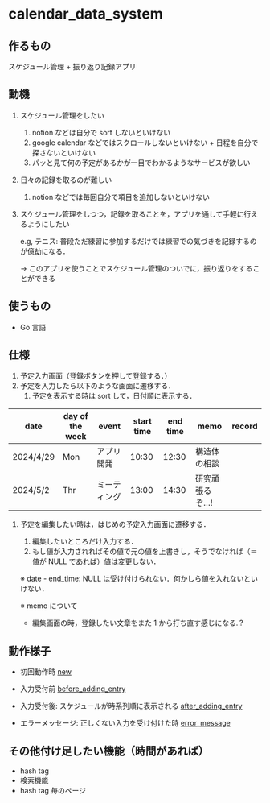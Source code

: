 # calendar_data_system

## 作るもの

スケジュール管理 + 振り返り記録アプリ

## 動機

1. スケジュール管理をしたい
    1. notion などは自分で sort しないといけない
    2. google calendar などではスクロールしないといけない + 日程を自分で探さないといけない
    3. パッと見て何の予定があるかが一目でわかるようなサービスが欲しい
2. 日々の記録を取るのが難しい
    1. notion などでは毎回自分で項目を追加しないといけない
3. スケジュール管理をしつつ，記録を取ることを，アプリを通して手軽に行えるようにしたい

   e.g, テニス: 普段ただ練習に参加するだけでは練習での気づきを記録するのが億劫になる．

   → このアプリを使うことでスケジュール管理のついでに，振り返りをすることができる


## 使うもの

- Go 言語

## 仕様

1. 予定入力画面（登録ボタンを押して登録する．）
2. 予定を入力したら以下のような画面に遷移する．
    1. 予定を表示する時は sort して，日付順に表示する．

| date | day of the week | event | start time | end time | memo | record |
| --- | --- | --- | --- | --- | --- | --- |
| 2024/4/29 | Mon | アプリ開発 | 10:30 | 12:30 | 構造体の相談 |  |
| 2024/5/2 | Thr | ミーティング | 13:00 | 14:30 | 研究頑張るぞ…! |  |
1. 予定を編集したい時は，はじめの予定入力画面に遷移する．
    1. 編集したいところだけ入力する．
    2. もし値が入力されればその値で元の値を上書きし，そうでなければ（＝値が NULL であれば）値は変更しない．

   ※ date - end_time: NULL は受け付けられない．何かしら値を入れないといけない．

   ※ memo について
    - 編集画面の時，登録したい文章をまた 1 から打ち直す感じになる..?

## 動作様子
- 初回動作時
[new](https://github.com/Serina0804/charender_data_system/assets/126635893/fadd863c-3809-4f2b-aea0-e0d87df677eb)

- 入力受付前
[before_adding_entry](https://github.com/user-attachments/assets/e14d23b0-e00b-4ff6-9f04-2cc5c21a4351)

- 入力受付後: スケジュールが時系列順に表示される
[after_adding_entry](https://github.com/user-attachments/assets/cc2df34a-abae-4e15-bb33-0afac5fd64b6)


- エラーメッセージ: 正しくない入力を受け付けた時
[error_message](https://github.com/Serina0804/charender_data_system/assets/126635893/359770a2-6e86-41f3-926e-371040c6cdc7)


## その他付け足したい機能（時間があれば）

- hash tag
- 検索機能
- hash tag 毎のページ